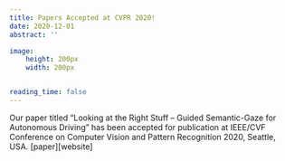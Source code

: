 ```yaml
---
title: Papers Accepted at CVPR 2020!
date: 2020-12-01
abstract: ''

image:
    height: 200px
    width: 200px


reading_time: false
---
```





<!--more-->
Our paper titled “Looking at the Right Stuff – Guided Semantic-Gaze for Autonomous Driving” has been accepted for publication at IEEE/CVF Conference on Computer Vision and Pattern Recognition 2020, Seattle, USA. [paper][website]

